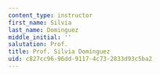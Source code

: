 ```yaml
---
content_type: instructor
first_name: Silvia
last_name: Dominguez
middle_initial: ''
salutation: Prof.
title: Prof. Silvia Dominguez
uid: c827cc96-96dd-9117-4c73-2833d93c5ba2
---
```

